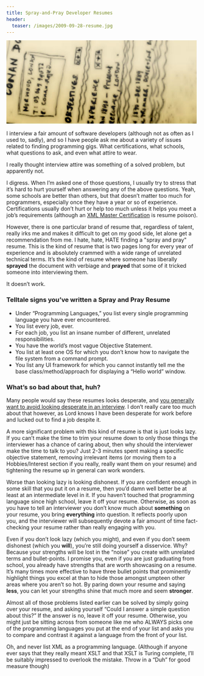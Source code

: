 ```yaml
---
title: Spray-and-Pray Developer Resumes
header:
  teaser: /images/2009-09-28-resume.jpg
---
```


![](/images/2009-09-28-resume.jpg)

I interview a fair amount of software developers (although not as often as I used to, sadly), and so I have people ask me about a variety of issues related to finding programming gigs. What certifications, what schools, what questions to ask, and even what attire to wear.

I really thought interview attire was something of a solved problem, but apparently not.

I digress. When I’m asked one of those questions, I usually try to stress that it’s hard to hurt yourself when answering any of the above questions. Yeah, some schools are better than others, but that doesn’t matter too much for programmers, especially once they have a year or so of experience. Certifications usually don’t hurt or help too much unless it helps you meet a job’s requirements (although an [XML Master Certification](http://www.xmlmaster.org/en/) is resume poison).

However, there is one particular brand of resume that, regardless of talent, really irks me and makes it difficult to get on my good side, let alone get a recommendation from me. I hate, hate, HATE finding a "spray and pray" resume. This is the kind of resume that is two pages long for every year of experience and is absolutely crammed with a wide range of unrelated technical terms. It’s the kind of resume where someone has liberally **sprayed** the document with verbiage and **prayed** that some of it tricked someone into interviewing them.

It doesn’t work.

### Telltale signs you’ve written a Spray and Pray Resume
* Under “Programming Languages,” you list every single programming language you have ever encountered.
* You list every job, ever.
* For each job, you list an insane number of different, unrelated responsibilities.
* You have the world’s most vague Objective Statement.
* You list at least one OS for which you don’t know how to navigate the file system from a command prompt.
* You list any UI framework for which you cannot instantly tell me the base class/method/approach for displaying a “Hello world” window.

### What’s so bad about that, huh?
Many people would say these resumes looks desperate, and [you generally want to avoid looking desperate in an interview](http://lindsayolson.com/what-not-to-say-or-do-in-an-interview-part-2-by-stephanie-lloyd/). I don’t really care too much about that however, as Lord knows I have been desperate for work before and lucked out to find a job despite it.

A more significant problem with this kind of resume is that is just looks lazy. If you can’t make the time to trim your resume down to only those things the interviewer has a chance of caring about, then why should the interviewer make the time to talk to you? Just 2-3 minutes spent making a specific objective statement, removing irrelevant items (or moving them to a Hobbies/Interest section if you really, really want them on your resume) and tightening the resume up in general can work wonders.

Worse than looking lazy is looking dishonest. If you are confident enough in some skill that you put it on a resume, then you’d damn well better be at least at an intermediate level in it. If you haven’t touched that programming language since high school, leave it off your resume. Otherwise, as soon as you have to tell an interviewer you don’t know much about **something** on your resume, you bring **everything** into question. It reflects poorly upon you, and the interviewer will subsequently devote a fair amount of time fact-checking your resume rather than really engaging with you.

Even if you don’t look lazy (which you might), and even if you don’t seem dishonest (which you **will**), you’re still doing yourself a disservice. Why? Because your strengths will be lost in the “noise” you create with unrelated terms and bullet-points. I promise you, even if you are just graduating from school, you already have strengths that are worth showcasing on a resume. It’s many times more effective to have three bullet points that prominently highlight things you excel at than to hide those amongst umpteen other areas where you aren’t so hot. By paring down your resume and saying **less**, you can let your strengths shine that much more and seem **stronger**.

Almost all of those problems listed earlier can be solved by simply going over your resume, and asking yourself “Could I answer a simple question about this?” If the answer is no, leave it off your resume. Otherwise, you might just be sitting across from someone like me who ALWAYS picks one of the programming languages you put at the end of your list and asks you to compare and contrast it against a language from the front of your list.

Oh, and never list XML as a programming language. (Although if anyone ever says that they really meant XSLT and that XSLT is Turing complete, I’ll be suitably impressed to overlook the mistake. Throw in a “Duh” for good measure though)